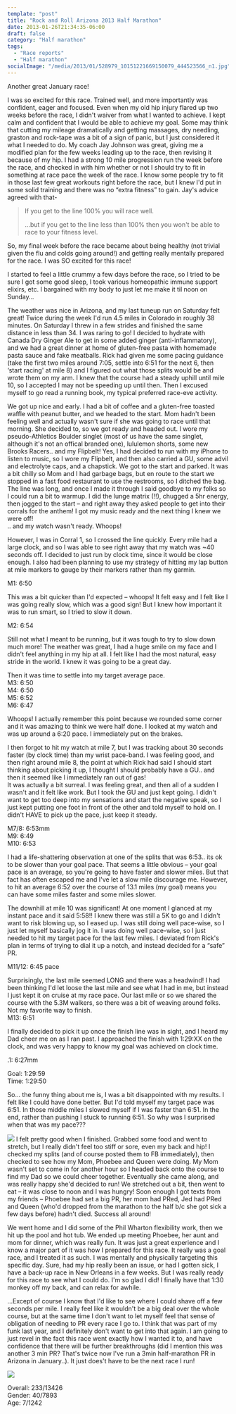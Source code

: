 ```yaml
---
template: "post"
title: "Rock and Roll Arizona 2013 Half Marathon"
date: 2013-01-26T21:34:35-06:00
draft: false
category: "Half marathon"
tags:
  - "Race reports"
  - "Half marathon"
socialImage: "/media/2013/01/528979_10151221669150079_444523566_n1.jpg"
---
```


Another great January race!

I was so excited for this race. Trained well, and more importantly was confident, eager and focused. Even when my old hip injury flared up two weeks before the race, I didn't waiver from what I wanted to achieve. I kept calm and confident that I would be able to achieve my goal. Some may think that cutting my mileage dramatically and getting massages, dry needling, graston and rock-tape was a bit of a sign of panic, but I just considered it what I needed to do. My coach Jay Johnson was great, giving me a modified plan for the few weeks leading up to the race, then revising it because of my hip. I had a strong 10 mile progression run the week before the race, and checked in with him whether or not I should try to fit in something at race pace the week of the race. I know some people try to fit in those last few great workouts right before the race, but I knew I'd put in some solid training and there was no &#8220;extra fitness&#8221; to gain. Jay's advice agreed with that-

> If you get to the line 100% you will race well.
> 
> &#8230;but if you get to the line less than 100% then you won't be able to race to your fitness level.

So, my final week before the race became about being healthy (not trivial given the flu and colds going around!) and getting really mentally prepared for the race. I was SO excited for this race!

I started to feel a little crummy a few days before the race, so I tried to be sure I got some good sleep, I took various homeopathic immune support elixirs, etc. I bargained with my body to just let me make it til noon on Sunday&#8230;

The weather was nice in Arizona, and my last tuneup run on Saturday felt great! Twice during the week I'd run 4.5 miles in Colorado in roughly 38 minutes. On Saturday I threw in a few strides and finished the same distance in less than 34. I was raring to go! I decided to hydrate with Canada Dry Ginger Ale to get in some added ginger (anti-inflammatory), and we had a great dinner at home of gluten-free pasta with homemade pasta sauce and fake meatballs. Rick had given me some pacing guidance (take the first two miles around 7:05, settle into 6:51 for the next 6, then &#8216;start racing' at mile 8) and I figured out what those splits would be and wrote them on my arm. I knew that the course had a steady uphill until mile 10, so I accepted I may not be speeding up until then. Then I excused myself to go read a running book, my typical preferred race-eve activity.

We got up nice and early. I had a bit of coffee and a gluten-free toasted waffle with peanut butter, and we headed to the start. Mom hadn't been feeling well and actually wasn't sure if she was going to race until that morning. She decided to, so we got ready and headed out. I wore my pseudo-Athletics Boulder singlet (most of us have the same singlet, although it's not an offical branded one), lululemon shorts, some new Brooks Racers.. and my Flipbelt! Yes, I had decided to run with my iPhone to listen to music, so I wore my Flipbelt, and then also carried a GU, some advil and electrolyte caps, and a chapstick. We got to the start and parked. It was a bit chilly so Mom and I had garbage bags, but en route to the start we stopped in a fast food restaurant to use the restrooms, so I ditched the bag. The line was long, and once I made it through I said goodbye to my folks so I could run a bit to warmup. I did the lunge matrix (!!), chugged a 5hr energy, then jogged to the start &#8211; and right away they asked people to get into their corrals for the anthem! I got my music ready and the next thing I knew we were off!  
.. and my watch wasn't ready. Whoops!

However, I was in Corral 1, so I crossed the line quickly. Every mile had a large clock, and so I was able to see right away that my watch was ~40 seconds off. I decided to just run by clock time, since it would be close enough. I also had been planning to use my strategy of hitting my lap button at mile markers to gauge by their markers rather than my garmin.

M1: 6:50

This was a bit quicker than I'd expected &#8211; whoops! It felt easy and I felt like I was going really slow, which was a good sign! But I knew how important it was to run smart, so I tried to slow it down.

M2: 6:54

Still not what I meant to be running, but it was tough to try to slow down much more! The weather was great, I had a huge smile on my face and I didn't feel anything in my hip at all. I felt like I had the most natural, easy stride in the world. I knew it was going to be a great day.

Then it was time to settle into my target average pace.  
M3: 6:50  
M4: 6:50  
M5: 6:52  
M6: 6:47

Whoops! I actually remember this point because we rounded some corner and it was amazing to think we were half done. I looked at my watch and was up around a 6:20 pace. I immediately put on the brakes.

I then forgot to hit my watch at mile 7, but I was tracking about 30 seconds faster (by clock time) than my wrist pace-band. I was feeling good, and then right around mile 8, the point at which Rick had said I should start thinking about picking it up, I thought I should probably have a GU.. and then it seemed like I immediately ran out of gas!  
It was actually a bit surreal. I was feeling great, and then all of a sudden I wasn't and it felt like work. But I took the GU and just kept going. I didn't want to get too deep into my sensations and start the negative speak, so I just kept putting one foot in front of the other and told myself to hold on. I didn't HAVE to pick up the pace, just keep it steady.

M7/8: 6:53mm  
M9: 6:49  
M10: 6:53

I had a life-shattering observation at one of the splits that was 6:53.. its ok to be slower than your goal pace. That seems a little obvious &#8211; your goal pace is an average, so you're going to have faster and slower miles. But that fact has often escaped me and I've let a slow mile discourage me. However, to hit an average 6:52 over the course of 13.1 miles (my goal) means you can have some miles faster and some miles slower.

The downhill at mile 10 was significant! At one moment I glanced at my instant pace and it said 5:58!! I knew there was still a 5K to go and I didn't want to risk blowing up, so I eased up. I was still doing well pace-wise, so I just let myself basically jog it in. I was doing well pace-wise, so I just needed to hit my target pace for the last few miles. I deviated from Rick's plan in terms of trying to dial it up a notch, and instead decided for a &#8220;safe&#8221; PR.

M11/12: 6:45 pace

Surprisingly, the last mile seemed LONG and there was a headwind! I had been thinking I'd let loose the last mile and see what I had in me, but instead I just kept it on cruise at my race pace. Our last mile or so we shared the course with the 5.3M walkers, so there was a bit of weaving around folks. Not my favorite way to finish.  
M13: 6:51

I finally decided to pick it up once the finish line was in sight, and I heard my Dad cheer me on as I ran past. I approached the finish with 1:29:XX on the clock, and was very happy to know my goal was achieved on clock time.

.1: 6:27mm

Goal: 1:29:59  
Time: 1:29:50

So&#8230; the funny thing about me is, I was a bit disappointed with my results. I felt like I could have done better. But I'd told myself my target pace was 6:51. In those middle miles I slowed myself if I was faster than 6:51. In the end, rather than pushing I stuck to running 6:51. So why was I surprised when that was my pace???

![](/media/2013/01/528979_10151221669150079_444523566_n.jpg)
I felt pretty good when I finished. Grabbed some food and went to stretch, but I really didn't feel too stiff or sore, even my back and hip! I checked my splits (and of course posted them to FB immediately), then checked to see how my Mom, Phoebee and Queen were doing. My Mom wasn't set to come in for another hour so I headed back onto the course to find my Dad so we could cheer together. Eventually she came along, and was really happy she'd decided to run! We stretched out a bit, then went to eat &#8211; it was close to noon and I was hungry! Soon enough I got texts from my friends &#8211; Phoebee had set a big PR, her mom had PRed, Jed had PRed and Queen (who'd dropped from the marathon to the half b/c she got sick a few days before) hadn't died. Success all around!

We went home and I did some of the Phil Wharton flexibility work, then we hit up the pool and hot tub. We ended up meeting Phoebee, her aunt and mom for dinner, which was really fun. It was just a great experience and I know a major part of it was how I prepared for this race. It really was a goal race, and I treated it as such. I was mentally and physically targeting this specific day. Sure, had my hip really been an issue, or had I gotten sick, I have a back-up race in New Orleans in a few weeks. But I was really ready for this race to see what I could do. I'm so glad I did! I finally have that 1:30 monkey off my back, and can relax for awhile.

&#8230;Except of course I know that I'd like to see where I could shave off a few seconds per mile. I really feel like it wouldn't be a big deal over the whole course, but at the same time I don't want to let myself feel that sense of obligation of needing to PR every race I go to. I think that was part of my funk last year, and I definitely don't want to get into that again. I am going to just revel in the fact this race went exactly how I wanted it to, and have confidence that there will be further breakthroughs (did I mention this was another 3 min PR? That's twice now I've run a 3min half-marathon PR in Arizona in January..). It just does't have to be the next race I run!

![](/media/2013/01/Snapshot-12613-832-PM-4.png)

Overall: 233/13426  
Gender: 40/7893  
Age: 7/1242